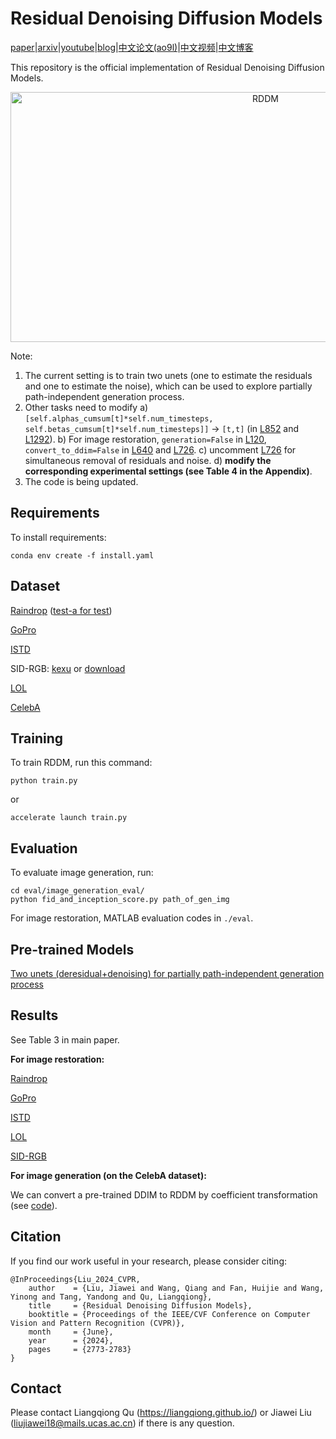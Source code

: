 # Residual Denoising Diffusion Models

[paper](https://openaccess.thecvf.com/content/CVPR2024/html/Liu_Residual_Denoising_Diffusion_Models_CVPR_2024_paper.html)|[arxiv](https://arxiv.org/abs/2308.13712)|[youtube](https://www.youtube.com/watch?v=E-ObZs32fEU)|[blog](https://twitter.com/nachifur/status/1762730191707881537)|[中文论文(ao9l)](https://rec.ustc.edu.cn/share/60cb4770-1b6a-11ef-8e9e-332aeb6c199a)|[中文视频](https://byuih.xetlk.com/sl/1MurTT)|[中文博客](https://www.zhihu.com/question/645935461/answer/3410873004)

This repository is the official implementation of Residual Denoising Diffusion Models.

<p align="center">
<a href="https://cvpr.thecvf.com/virtual/2024/poster/31373" target="_blank">
<img width="800" height="400" img align="center" alt="RDDM" src="https://github.com/nachifur/RDDM/blob/main/poster/Jiawei_9969.png" />
</a>
</p>

Note:
1. The current setting is to train two unets (one to estimate the residuals and one to estimate the noise), which can be used to explore partially path-independent generation process.
2. Other tasks need to modify a) `[self.alphas_cumsum[t]*self.num_timesteps, self.betas_cumsum[t]*self.num_timesteps]]` -> `[t,t]` (in [L852](https://github.com/nachifur/RDDM/blob/50d7dc3670a68dfe89c411a9445cc824b4fcd911/src/residual_denoising_diffusion_pytorch.py#L852) and [L1292](https://github.com/nachifur/RDDM/blob/50d7dc3670a68dfe89c411a9445cc824b4fcd911/src/residual_denoising_diffusion_pytorch.py#L1292)). b) For image restoration, `generation=False` in [L120](https://github.com/nachifur/RDDM/blob/ee4df22b672772a46b48251b0f56d82489d6adf0/train.py#L120), `convert_to_ddim=False` in [L640](https://github.com/nachifur/RDDM/blob/46ffd50f858a59fc3b43e538d501d991af3c1472/src/residual_denoising_diffusion_pytorch.py#L640)  and [L726](https://github.com/nachifur/RDDM/blob/11d06d5f389e3953fdedcf33fffbb81ff4d1583a/src/residual_denoising_diffusion_pytorch.py#L726C9-L726C31). c) uncomment [L726](https://github.com/nachifur/RDDM/blob/7cbb21139f33e7fe453aa1e8105a2371fa8eb5ee/src/residual_denoising_diffusion_pytorch.py#L1119) for simultaneous removal of residuals and noise. d) **modify the corresponding experimental settings (see Table 4 in the Appendix)**.
3. The code is being updated.

## Requirements

To install requirements:

```
conda env create -f install.yaml
```

## Dataset

[Raindrop](https://github.com/rui1996/DeRaindrop) ([test-a for test](https://github.com/rui1996/DeRaindrop))

[GoPro](https://github.com/swz30/MPRNet/blob/main/Deblurring/Datasets/README.md)

[ISTD](https://github.com/DeepInsight-PCALab/ST-CGAN)

SID-RGB: [kexu](https://kkbless.github.io/) or [download](https://drive.google.com/drive/folders/1-psXDjeW4FiRdLjc9idABsxGPo1Kn1jR)

[LOL](https://daooshee.github.io/BMVC2018website/)

[CelebA](https://github.com/nachifur/RDDM/issues/8#issuecomment-1978889073)

## Training

To train RDDM, run this command:

```train
python train.py
```
or
```train
accelerate launch train.py
```

## Evaluation

To evaluate image generation, run:

```eval
cd eval/image_generation_eval/
python fid_and_inception_score.py path_of_gen_img
```

For image restoration, MATLAB evaluation codes in `./eval`.

## Pre-trained Models

[Two unets (deresidual+denoising) for partially path-independent generation process](https://rec.ustc.edu.cn/share/3d8d9200-4e7e-11ef-b0ee-250e7e41f368)


## Results

See Table 3 in main paper.

**For image restoration:**

[Raindrop](https://rec.ustc.edu.cn/share/c20ea640-4e7e-11ef-b29e-b1b12149494a)

[GoPro](https://rec.ustc.edu.cn/share/f9deffc0-4e7e-11ef-b4dd-b51790f24839)

[ISTD](https://rec.ustc.edu.cn/share/da867b10-4e7e-11ef-b21d-b3131e611f52)

[LOL](https://rec.ustc.edu.cn/share/e9c00ab0-4e7e-11ef-89a0-292c4c37c153)

[SID-RGB](https://rec.ustc.edu.cn/share/b213c330-4e7e-11ef-9b3e-957f50ca7d9b)


**For image generation (on the CelebA dataset):**

We can convert a pre-trained DDIM to RDDM by coefficient transformation (see [code](https://github.com/nachifur/RDDM/tree/main/experiments/convert_pretrained_DDIM_to_RDDM)).

## Citation
If you find our work useful in your research, please consider citing:
```
@InProceedings{Liu_2024_CVPR,
    author    = {Liu, Jiawei and Wang, Qiang and Fan, Huijie and Wang, Yinong and Tang, Yandong and Qu, Liangqiong},
    title     = {Residual Denoising Diffusion Models},
    booktitle = {Proceedings of the IEEE/CVF Conference on Computer Vision and Pattern Recognition (CVPR)},
    month     = {June},
    year      = {2024},
    pages     = {2773-2783}
}
```
## Contact
Please contact Liangqiong Qu (https://liangqiong.github.io/) or Jiawei Liu (liujiawei18@mails.ucas.ac.cn) if there is any question.
